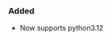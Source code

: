 <!-- markdownlint-disable MD041 -->
<!--
A new scriv changelog fragment.

Uncomment the section that is right (remove the HTML comment wrapper).
-->

<!--
### Removed

- A bullet item for the Removed category.

-->

### Added

- Now supports python3.12

<!--
### Changed

- A bullet item for the Changed category.

-->
<!--
### Deprecated

- A bullet item for the Deprecated category.

-->
<!--
### Fixed

- A bullet item for the Fixed category.

-->
<!--
### Security

- A bullet item for the Security category.

-->

